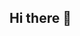 ## Hi there 👋

<!--
**eslamabid175/eslamabid175** is a ✨ _special_ ✨ repository because its `README.md` (this file) appears on your GitHub profile.

Here are some ideas to get you started:

- 🔭 I’m currently working on Android and Kotlin Multiplaform projects
- 🌱 I’m currently re-learning JavaScript
- 👯 I’m looking to collaborate on Android and KMP projects


